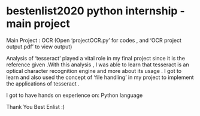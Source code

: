 # bestenlist2020 python internship - main project
Main Project : OCR (Open ‘projectOCR.py’ for codes , and ‘OCR project output.pdf’ to view output)

Analysis of ‘tesseract’ played a vital role in my final project since it is the reference given .With this analysis , I was able to learn that tesseract is an optical character recognition engine and more about its usage . I got to learn and also used the concept of ‘file handling’ in my project to implement the applications of tesseract .

I got to have hands on experience on: Python language

Thank You Best Enlist :)
